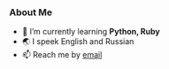 ### About Me
-  🌱 I’m currently learning **Python, Ruby**
-  🌏 I speek English and Russian
-  📫 Reach me by [email](mailto:egor0044.dev@rambler.ru)
